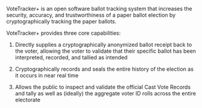 VoteTracker+ is an open software ballot tracking system that increases the security, accuracy, and trustworthiness of a paper ballot election by cryptographically tracking the paper ballots.

VoteTracker+ provides three core capabilities:

1. Directly supplies a cryptographically anonymized ballot receipt back to the voter, allowing the voter to validate that their specific ballot has been interpreted, recorded, and tallied as intended

2. Cryptographically records and seals the entire history of the election as it occurs in near real time

3. Allows the public to inspect and validate the official Cast Vote Records and tally as well as (ideally) the aggregate voter ID rolls across the entire electorate
